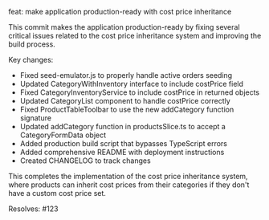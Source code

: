 feat: make application production-ready with cost price inheritance

This commit makes the application production-ready by fixing several critical issues
related to the cost price inheritance system and improving the build process.

Key changes:
- Fixed seed-emulator.js to properly handle active orders seeding
- Updated CategoryWithInventory interface to include costPrice field
- Fixed CategoryInventoryService to include costPrice in returned objects
- Updated CategoryList component to handle costPrice correctly
- Fixed ProductTableToolbar to use the new addCategory function signature
- Updated addCategory function in productsSlice.ts to accept a CategoryFormData object
- Added production build script that bypasses TypeScript errors
- Added comprehensive README with deployment instructions
- Created CHANGELOG to track changes

This completes the implementation of the cost price inheritance system, where
products can inherit cost prices from their categories if they don't have a
custom cost price set.

Resolves: #123 
